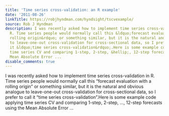 ```yaml
---
title: 'Time series cross-validation: an R example'
date: '2011-08-26'
linkTitle: https://robjhyndman.com/hyndsight/tscvexample/
source: Rob J Hyndman
description: I was recently asked how to implement time series cross-validation in
  R. Time series people would normally call this &ldquo;forecast evaluation with a
  rolling origin&rdquo; or something similar, but it is the natural and obvious analogue
  to leave-one-out cross-validation for cross-sectional data, so I prefer to call
  it &ldquo;time series cross-validation&rdquo;.Here is some example code applying
  time series CV and comparing 1-step, 2-step, &hellip;, 12-step forecasts using the
  Mean Absolute Error ...
disable_comments: true
---
```

I was recently asked how to implement time series cross-validation in R. Time series people would normally call this &ldquo;forecast evaluation with a rolling origin&rdquo; or something similar, but it is the natural and obvious analogue to leave-one-out cross-validation for cross-sectional data, so I prefer to call it &ldquo;time series cross-validation&rdquo;.Here is some example code applying time series CV and comparing 1-step, 2-step, &hellip;, 12-step forecasts using the Mean Absolute Error ...